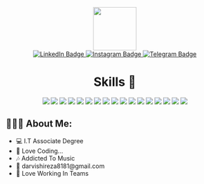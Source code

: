 <div id="header" align="center">
  <img src="https://media.giphy.com/media/M9gbBd9nbDrOTu1Mqx/giphy.gif" width="100"/>
  <div id"badges">
    <a href="https://www.linkedin.com/in/rez106">
    <img src="https://img.shields.io/badge/LinkedIn-blue?&logo=linkedin&logoColor=white" alt="LinkedIn Badge"/>
  </a>
    <a href="#">
    <img src="https://img.shields.io/badge/Instagram-purple?&logo=instagram&logoColor=white" alt="Instagram Badge"/>
  </a>
    <a href="https://t.me/Rez106">
    <img src="https://img.shields.io/badge/Telegram-blue?&logo=telegram&logoColor=white" alt="Telegram Badge"/>
  </a>
  </div>
</div>

<div id="skills" align="center">
  <h1>
    Skills 🎯
  </h1>
  <div>
    <img src="https://img.shields.io/badge/html5-%23E34F26.svg?style=for-the-badge&logo=html5&logoColor=white" />
    <img src="https://img.shields.io/badge/css3-%231572B6.svg?style=for-the-badge&logo=css3&logoColor=white" />
    <img src="https://img.shields.io/badge/javascript-%23323330.svg?style=for-the-badge&logo=javascript&logoColor=%23F7DF1E" />
    <img src="https://img.shields.io/badge/SASS-hotpink.svg?style=for-the-badge&logo=SASS&logoColor=white" />
    <img src="https://img.shields.io/badge/tailwindcss-%2338B2AC.svg?style=for-the-badge&logo=tailwind-css&logoColor=white" />
    <img src="https://img.shields.io/badge/bootstrap-%238511FA.svg?style=for-the-badge&logo=bootstrap&logoColor=white" />
    <img src="https://img.shields.io/badge/styled--components-DB7093?style=for-the-badge&logo=styled-components&logoColor=white" />
    <img src="https://img.shields.io/badge/react-%2320232a.svg?style=for-the-badge&logo=react&logoColor=%2361DAFB" />
    <img src="https://img.shields.io/badge/-React%20Query-FF4154?style=for-the-badge&logo=react%20query&logoColor=white" />
    <img src="https://img.shields.io/badge/redux-%23593d88.svg?style=for-the-badge&logo=redux&logoColor=white" />
    <img src="https://img.shields.io/badge/React_Router-CA4245?style=for-the-badge&logo=react-router&logoColor=white" />
    <img src="https://img.shields.io/badge/MUI-%230081CB.svg?style=for-the-badge&logo=mui&logoColor=white" />
    <img src="https://img.shields.io/badge/Next-black?style=for-the-badge&logo=next.js&logoColor=white" />
    <img src="https://img.shields.io/badge/vite-%23646CFF.svg?style=for-the-badge&logo=vite&logoColor=white" />
    <img src="https://img.shields.io/badge/Vuejs-%ffffff.svg?style=for-the-badge&logo=vuedotjs&logoColor=ffffff" />
    <img src="https://img.shields.io/badge/Nuxtjs-%ffffff.svg?style=for-the-badge&logo=nuxtdotjs&logoColor=ffffff" />
    <img src="https://img.shields.io/badge/Vuetify-%ffffff.svg?style=for-the-badge&logo=vuetify&logoColor=ffffff" />
  </div>
</div>

<div id="about-me">
  <h2>👨🏼‍💻 About Me:</h2>
<ul>
  <li>💻 I.T Associate Degree
</li>
  <li>💟 Love Coding...
</li>
  <li>🎶 Addicted To Music
</li>
  <li>📧 darvishireza8181@gmail.com
</li>
  <li>
    🤝 Love Working In Teams
  </li>
</ul>

</div>
